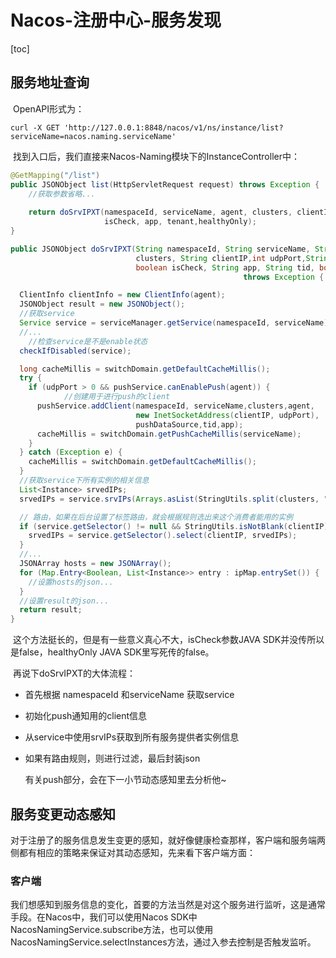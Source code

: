 # Nacos-注册中心-服务发现

[toc]

## 服务地址查询

​		OpenAPI形式为：

```shell
curl -X GET 'http://127.0.0.1:8848/nacos/v1/ns/instance/list?serviceName=nacos.naming.serviceName'
```

​		找到入口后，我们直接来Nacos-Naming模块下的InstanceController中：

```java
@GetMapping("/list")
public JSONObject list(HttpServletRequest request) throws Exception {
  	//获取参数省略...
  
    return doSrvIPXT(namespaceId, serviceName, agent, clusters, clientIP, udpPort, env, 
                     isCheck, app, tenant,healthyOnly);
}

public JSONObject doSrvIPXT(String namespaceId, String serviceName, String agent, String 
                            clusters, String clientIP,int udpPort,String env, 
                            boolean isCheck, String app, String tid, boolean healthyOnly)
  													throws Exception {

  ClientInfo clientInfo = new ClientInfo(agent);
  JSONObject result = new JSONObject();
  //获取service
  Service service = serviceManager.getService(namespaceId, serviceName);
  //...
	//检查service是不是enable状态
  checkIfDisabled(service);

  long cacheMillis = switchDomain.getDefaultCacheMillis();
  try {
    if (udpPort > 0 && pushService.canEnablePush(agent)) {
			//创建用于进行push的client
      pushService.addClient(namespaceId, serviceName,clusters,agent,
                            new InetSocketAddress(clientIP, udpPort),
                            pushDataSource,tid,app);
      cacheMillis = switchDomain.getPushCacheMillis(serviceName);
    }
  } catch (Exception e) {
    cacheMillis = switchDomain.getDefaultCacheMillis();
  }
  //获取service下所有实例的相关信息
  List<Instance> srvedIPs;
  srvedIPs = service.srvIPs(Arrays.asList(StringUtils.split(clusters, ",")));

  // 路由，如果在后台设置了标签路由，就会根据规则选出来这个消费者能用的实例
  if (service.getSelector() != null && StringUtils.isNotBlank(clientIP)) {
    srvedIPs = service.getSelector().select(clientIP, srvedIPs);
  }
  //...
  JSONArray hosts = new JSONArray();
  for (Map.Entry<Boolean, List<Instance>> entry : ipMap.entrySet()) {
    //设置hosts的json...
  }
  //设置result的json...
  return result;
}
```

​		这个方法挺长的，但是有一些意义真心不大，isCheck参数JAVA SDK并没传所以是false，healthyOnly JAVA SDK里写死传的false。

​		再说下doSrvIPXT的大体流程：

  * 首先根据 namespaceId 和serviceName 获取service

  * 初始化push通知用的client信息

  * 从service中使用srvIPs获取到所有服务提供者实例信息

  * 如果有路由规则，则进行过滤，最后封装json

    有关push部分，会在下一小节动态感知里去分析他~



## 服务变更动态感知

​		对于注册了的服务信息发生变更的感知，就好像健康检查那样，客户端和服务端两侧都有相应的策略来保证对其动态感知，先来看下客户端方面：

### 客户端

​		我们想感知到服务信息的变化，首要的方法当然是对这个服务进行监听，这是通常手段。在Nacos中，我们可以使用Nacos SDK中NacosNamingService.subscribe方法，也可以使用NacosNamingService.selectInstances方法，通过入参去控制是否触发监听。

